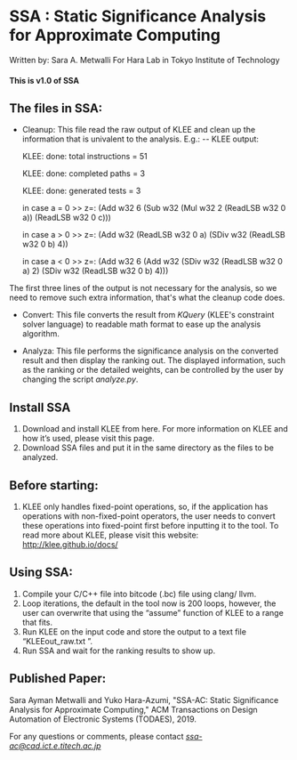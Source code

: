 # SSA : Static Significance Analysis for Approximate Computing
Written by: Sara A. Metwalli
For Hara Lab in Tokyo Institute of Technology


#### This is v1.0 of SSA

The files in SSA:
-----------------
* Cleanup:
This file read the raw output of KLEE and clean up the information that is univalent to the analysis. E.g.:
-- KLEE output:

    KLEE: done: total instructions = 51 
    
    KLEE: done: completed paths = 3 
    
    KLEE: done: generated tests = 3
    
    in case a = 0 >> z=: (Add w32 6 (Sub w32 (Mul w32 2 (ReadLSB w32 0 a)) (ReadLSB w32 0 c)))
    
    in case a > 0 >> z=: (Add w32 (ReadLSB w32 0 a) (SDiv w32 (ReadLSB w32 0  b) 4))
    
    in case a < 0 >> z=: (Add w32 6 (Add w32 (SDiv w32 (ReadLSB w32 0 a)  2) (SDiv w32 (ReadLSB w32 0 b) 4)))

The first three lines of the output is not necessary for the analysis, so we need to remove such extra information, that's what the cleanup code does.

* Convert:
This file converts the result from *KQuery* (KLEE's constraint solver language) to readable math format to ease up the analysis algorithm. 

* Analyza:
This file performs the significance analysis on the converted result and then display the ranking out. The displayed information, such as the ranking or the detailed weights, can be controlled by the user by changing the script *analyze.py*.


Install SSA
-------------
1. Download and install KLEE from here.
For more information on KLEE and how it’s used, please visit this page.
2. Download SSA files and put it in the same directory as the files to be analyzed.

Before starting:
----------------
1.  KLEE only handles fixed-point operations, so, if the application has operations with non-fixed-point operators, the user needs to convert these operations into fixed-point first before inputting it to the tool. To read more about KLEE, please visit this website: http://klee.github.io/docs/

Using SSA:
-----------
1. Compile your C/C++ file into bitcode (.bc) file using clang/ llvm.
2. Loop iterations, the default in the tool now is 200 loops, however, the user can overwrite that using the “assume” function of KLEE to a range that fits.
3. Run KLEE on the input code and store the output to a text file “KLEEout_raw.txt
”.
4. Run SSA and wait for the ranking results to show up.

Published Paper:
---------------
Sara Ayman Metwalli and Yuko Hara-Azumi, "SSA-AC: Static Significance Analysis for Approximate Computing," ACM Transactions on Design Automation of Electronic Systems (TODAES), 2019.

For any questions or comments, please contact *ssa-ac@cad.ict.e.titech.ac.jp*
